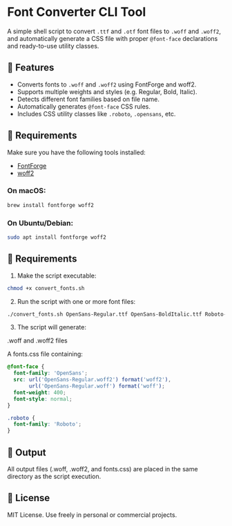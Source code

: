 # Font Converter CLI Tool

A simple shell script to convert `.ttf` and `.otf` font files to `.woff` and `.woff2`, and automatically generate a CSS file with proper `@font-face` declarations and ready-to-use utility classes.

## 🔧 Features

- Converts fonts to `.woff` and `.woff2` using FontForge and woff2.
- Supports multiple weights and styles (e.g. Regular, Bold, Italic).
- Detects different font families based on file name.
- Automatically generates `@font-face` CSS rules.
- Includes CSS utility classes like `.roboto`, `.opensans`, etc.

## 🧱 Requirements

Make sure you have the following tools installed:

- [FontForge](https://fontforge.org)
- [woff2](https://github.com/google/woff2)

### On macOS:
```bash
brew install fontforge woff2
```

### On Ubuntu/Debian:
```bash
sudo apt install fontforge woff2
```


## 🧱 Requirements
1. Make the script executable:
```bash
chmod +x convert_fonts.sh
```
2. Run the script with one or more font files:
```bash
./convert_fonts.sh OpenSans-Regular.ttf OpenSans-BoldItalic.ttf Roboto-Light.ttf
```
3. The script will generate:

.woff and .woff2 files

A fonts.css file containing:
```css
@font-face {
  font-family: 'OpenSans';
  src: url('OpenSans-Regular.woff2') format('woff2'),
       url('OpenSans-Regular.woff') format('woff');
  font-weight: 400;
  font-style: normal;
}

.roboto {
  font-family: 'Roboto';
}
```

## 📂 Output

All output files (.woff, .woff2, and fonts.css) are placed in the same directory as the script execution.

##  📄 License
MIT License. Use freely in personal or commercial projects.

